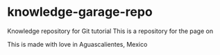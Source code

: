 # knowledge-garage-repo
Knowledge repository for Git tutorial
This is a repository for the page on 

This is made with love in Aguascalientes, Mexico
